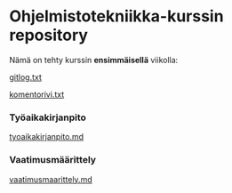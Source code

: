 # Ohjelmistotekniikka-kurssin repository

Nämä on tehty kurssin **ensimmäisellä** viikolla:

[gitlog.txt](https://github.com/hautamakih/ot-harjoitustyo/blob/main/laskarit/viikko1/gitlog.txt)

[komentorivi.txt](https://github.com/hautamakih/ot-harjoitustyo/blob/main/laskarit/viikko1/komentorivi.txt)

### Työaikakirjanpito

[tyoaikakirjanpito.md](https://github.com/hautamakih/ot-harjoitustyo/blob/main/dokumentaatio/tyoaikakirjanpito.md)

### Vaatimusmäärittely

[vaatimusmaarittely.md](https://github.com/hautamakih/ot-harjoitustyo/blob/main/dokumentaatio/vaatimusmaarittely.md)
